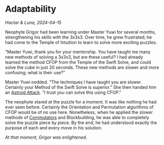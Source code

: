 # Adaptability

_Hactar & Luna, 2024-04-15_

Neophyte Grigor had been learning under Master Yuwi for several months, strengthening his skills with the 3x3x3. Over time, he grew frustrated; he had come to the Temple of Intuition to learn to solve more exciting puzzles.

"Master Yuwi, thank you for your mentorship. You have taught me many new methods of solving a 3x3x3, but are these useful? I had already learned the method CFOP from the Temple of the Swift Solve, and could solve the cube in just 20 seconds. These new methods are slower and more confusing; what is their use?"

Master Yuwi nodded. "The techniques I have taught you are slower. Certainly your Method of the Swift Solve is superior." She then handed him an [Astroid Attack](https://twistypuzzles.com/cgi-bin/puzzle.cgi?pkey=1496). "I trust you can solve this using CFOP."

The neophyte stared at the puzzle for a moment. It was like nothing he had ever seen before. Certainly the Orientation and Permutation algorithms of CFOP would be of no use here. Nonetheless, when he applied the slower methods of [Commutators](/techniques/commutators.md) and Blockbuilding, he was able to completely solve the puzzle piece by piece. By the end, he had understood exactly the purpose of each and every move in his solution.

_At that moment, Grigor was enlightened._

